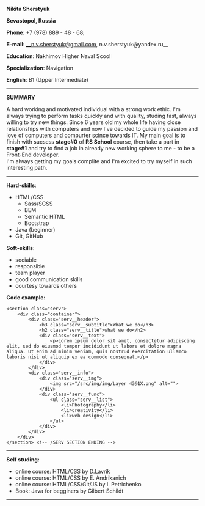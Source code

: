__Nikita Sherstyuk__

__Sevastopol, Russia__

__Phone__: +7 (978) 889 - 48 - 68;  

__E-mail__: __n.v.sherstyuk@gmail.com, n.v.sherstyuk@yandex.ru__ 

__Education__: Nakhimov Higher Naval Scool

__Specialization__: Navigation

__English__: B1 (Upper Intermediate)
___

__SUMMARY__

A hard working and motivated individual with a strong work ethic.  I'm always trying to perform tasks quickly and with quality, studing fast, always willing to try new things. 
Since 6 years old my whole life having close relationships with computers and now I've decided to guide my passion and love of computers and compurter scince towards IT. My main goal is to finish with sucsess __stage#0__ of __RS School__ course, then take a part in __stage#1__ and try to find a job in already new working sphere to me - to be a Front-End developer.   
I'm always getting my goals complite and I'm excited to try myself in such interesting path.
___
__Hard-skills__:
* HTML/CSS
    * Sass/SCSS
    * BEM
    * Semantic HTML
    * Bootstrap
* Java (beginner)
* Git, GitHub

__Soft-skills__:
* sociable
* responsible
* team player
* good communication skills
* courtesy towards others 

__Code example:__
``` 
<section class="serv">
    <div class="container">
        <div class="serv__header">
            <h3 class="serv__subtitle">What we do</h3>
            <h2 class="serv__title">what we do</h2>
            <div class="serv__text">
                <p>Lorem ipsum dolor sit amet, consectetur adipiscing elit, sed do eiusmod tempor incididunt ut labore et dolore magna aliqua. Ut enim ad minim veniam, quis nostrud exercitation ullamco laboris nisi ut aliquip ex ea commodo consequat.</p>
            </div>
        </div>
        <div class="serv__info">
            <div class="serv__img">
                <img src="/src/img/img/Layer 43@1X.png" alt="">
            </div>
            <div class="serv__func">
                <ul class="serv__list">
                    <li>Photography</li>
                    <li>creativity</li>
                    <li>web design</li>
                </ul>
            </div>
        </div>
    </div>
</section> <!-- /SERV SECTION ENDING -->
```

___

__Self studing:__
* online course: HTML/CSS by D.Lavrik
* online course: HTML/CSS by E. Andrikanich 
* online course: HTML/CSS/Git/JS by I. Petrichenko
* Book: Java for begginers by Gilbert Schildt
___
